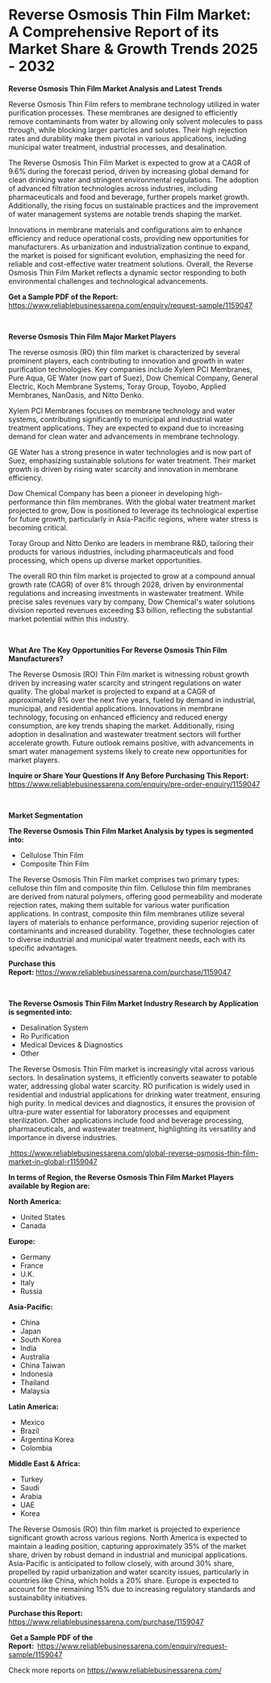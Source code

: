<p><h1>Reverse Osmosis Thin Film Market: A Comprehensive Report of its Market Share & Growth Trends 2025 - 2032</h1></p><p><strong>Reverse Osmosis Thin Film Market Analysis and Latest Trends</strong></p>
<p><p>Reverse Osmosis Thin Film refers to membrane technology utilized in water purification processes. These membranes are designed to efficiently remove contaminants from water by allowing only solvent molecules to pass through, while blocking larger particles and solutes. Their high rejection rates and durability make them pivotal in various applications, including municipal water treatment, industrial processes, and desalination.</p><p>The Reverse Osmosis Thin Film Market is expected to grow at a CAGR of 9.6% during the forecast period, driven by increasing global demand for clean drinking water and stringent environmental regulations. The adoption of advanced filtration technologies across industries, including pharmaceuticals and food and beverage, further propels market growth. Additionally, the rising focus on sustainable practices and the improvement of water management systems are notable trends shaping the market.</p><p>Innovations in membrane materials and configurations aim to enhance efficiency and reduce operational costs, providing new opportunities for manufacturers. As urbanization and industrialization continue to expand, the market is poised for significant evolution, emphasizing the need for reliable and cost-effective water treatment solutions. Overall, the Reverse Osmosis Thin Film Market reflects a dynamic sector responding to both environmental challenges and technological advancements.</p></p>
<p><strong>Get a Sample PDF of the Report:&nbsp;</strong> <a href="https://www.reliablebusinessarena.com/enquiry/request-sample/1159047?utm_campaign=2482&utm_medium=2&utm_source=Github&utm_content=ia&utm_term=22032025&utm_id=reverse-osmosis-thin-film">https://www.reliablebusinessarena.com/enquiry/request-sample/1159047</a></p>
<p>&nbsp;</p>
<p><strong>Reverse Osmosis Thin Film Major Market Players</strong></p>
<p><p>The reverse osmosis (RO) thin film market is characterized by several prominent players, each contributing to innovation and growth in water purification technologies. Key companies include Xylem PCI Membranes, Pure Aqua, GE Water (now part of Suez), Dow Chemical Company, General Electric, Koch Membrane Systems, Toray Group, Toyobo, Applied Membranes, NanOasis, and Nitto Denko.</p><p>Xylem PCI Membranes focuses on membrane technology and water systems, contributing significantly to municipal and industrial water treatment applications. They are expected to expand due to increasing demand for clean water and advancements in membrane technology.</p><p>GE Water has a strong presence in water technologies and is now part of Suez, emphasizing sustainable solutions for water treatment. Their market growth is driven by rising water scarcity and innovation in membrane efficiency.</p><p>Dow Chemical Company has been a pioneer in developing high-performance thin film membranes. With the global water treatment market projected to grow, Dow is positioned to leverage its technological expertise for future growth, particularly in Asia-Pacific regions, where water stress is becoming critical.</p><p>Toray Group and Nitto Denko are leaders in membrane R&D, tailoring their products for various industries, including pharmaceuticals and food processing, which opens up diverse market opportunities.</p><p>The overall RO thin film market is projected to grow at a compound annual growth rate (CAGR) of over 8% through 2028, driven by environmental regulations and increasing investments in wastewater treatment. While precise sales revenues vary by company, Dow Chemical's water solutions division reported revenues exceeding $3 billion, reflecting the substantial market potential within this industry.</p></p>
<p>&nbsp;</p>
<p><strong>What Are The Key Opportunities For Reverse Osmosis Thin Film Manufacturers?</strong></p>
<p><p>The Reverse Osmosis (RO) Thin Film market is witnessing robust growth driven by increasing water scarcity and stringent regulations on water quality. The global market is projected to expand at a CAGR of approximately 8% over the next five years, fueled by demand in industrial, municipal, and residential applications. Innovations in membrane technology, focusing on enhanced efficiency and reduced energy consumption, are key trends shaping the market. Additionally, rising adoption in desalination and wastewater treatment sectors will further accelerate growth. Future outlook remains positive, with advancements in smart water management systems likely to create new opportunities for market players.</p></p>
<p><strong>Inquire or Share Your Questions If Any Before Purchasing This Report:</strong> <a href="https://www.reliablebusinessarena.com/enquiry/pre-order-enquiry/1159047?utm_campaign=2482&utm_medium=2&utm_source=Github&utm_content=ia&utm_term=22032025&utm_id=reverse-osmosis-thin-film">https://www.reliablebusinessarena.com/enquiry/pre-order-enquiry/1159047</a></p>
<p>&nbsp;</p>
<p><strong>Market Segmentation</strong></p>
<p><strong>The Reverse Osmosis Thin Film Market Analysis by types is segmented into:</strong></p>
<p><ul><li>Cellulose Thin Film</li><li>Composite Thin Film</li></ul></p>
<p><p>The Reverse Osmosis Thin Film market comprises two primary types: cellulose thin film and composite thin film. Cellulose thin film membranes are derived from natural polymers, offering good permeability and moderate rejection rates, making them suitable for various water purification applications. In contrast, composite thin film membranes utilize several layers of materials to enhance performance, providing superior rejection of contaminants and increased durability. Together, these technologies cater to diverse industrial and municipal water treatment needs, each with its specific advantages.</p></p>
<p><strong>Purchase this Report:&nbsp;</strong><a href="https://www.reliablebusinessarena.com/purchase/1159047?utm_campaign=2482&utm_medium=2&utm_source=Github&utm_content=ia&utm_term=22032025&utm_id=reverse-osmosis-thin-film">https://www.reliablebusinessarena.com/purchase/1159047</a></p>
<p>&nbsp;</p>
<p><strong>The Reverse Osmosis Thin Film Market Industry Research by Application is segmented into:</strong></p>
<p><ul><li>Desalination System</li><li>Ro Purification</li><li>Medical Devices & Diagnostics</li><li>Other</li></ul></p>
<p><p>The Reverse Osmosis Thin Film market is increasingly vital across various sectors. In desalination systems, it efficiently converts seawater to potable water, addressing global water scarcity. RO purification is widely used in residential and industrial applications for drinking water treatment, ensuring high purity. In medical devices and diagnostics, it ensures the provision of ultra-pure water essential for laboratory processes and equipment sterilization. Other applications include food and beverage processing, pharmaceuticals, and wastewater treatment, highlighting its versatility and importance in diverse industries.</p></p>
<p><a href="https://www.reliablebusinessarena.com/global-reverse-osmosis-thin-film-market-in-global-r1159047?utm_campaign=2482&utm_medium=2&utm_source=Github&utm_content=ia&utm_term=22032025&utm_id=reverse-osmosis-thin-film">&nbsp;https://www.reliablebusinessarena.com/global-reverse-osmosis-thin-film-market-in-global-r1159047</a></p>
<p><strong>In terms of Region, the Reverse Osmosis Thin Film Market Players available by Region are:</strong></p>
<p>
    <p> <strong> North America: </strong>
        <ul>
            <li>United States</li>
            <li>Canada</li>
        </ul>
        </p> 
    <p> <strong> Europe: </strong>
        <ul>
            <li>Germany</li>
            <li>France</li>
            <li>U.K.</li>
            <li>Italy</li>
            <li>Russia</li>
        </ul>
        </p> 
    <p> <strong> Asia-Pacific: </strong>
        <ul>
            <li>China</li>
            <li>Japan</li>
            <li>South Korea</li>
            <li>India</li>
            <li>Australia</li>
            <li>China Taiwan</li>
            <li>Indonesia</li>
            <li>Thailand</li>
            <li>Malaysia</li>
        </ul>
        </p> 
    <p> <strong> Latin America: </strong>
        <ul>
            <li>Mexico</li>
            <li>Brazil</li>
            <li>Argentina Korea</li>
            <li>Colombia</li>
        </ul>
        </p> 
    <p> <strong> Middle East & Africa: </strong>
        <ul>
            <li>Turkey</li>
            <li>Saudi</li>
            <li>Arabia</li>
            <li>UAE</li>
            <li>Korea</li>
        </ul>
    </p>
    </p>
<p><p>The Reverse Osmosis (RO) thin film market is projected to experience significant growth across various regions. North America is expected to maintain a leading position, capturing approximately 35% of the market share, driven by robust demand in industrial and municipal applications. Asia-Pacific is anticipated to follow closely, with around 30% share, propelled by rapid urbanization and water scarcity issues, particularly in countries like China, which holds a 20% share. Europe is expected to account for the remaining 15% due to increasing regulatory standards and sustainability initiatives.</p></p>
<p><strong>Purchase this Report: </strong><a href="https://www.reliablebusinessarena.com/purchase/1159047?utm_campaign=2482&utm_medium=2&utm_source=Github&utm_content=ia&utm_term=22032025&utm_id=reverse-osmosis-thin-film">https://www.reliablebusinessarena.com/purchase/1159047</a></p>
<p>&nbsp;<strong>Get a Sample PDF of the Report:&nbsp;&nbsp;</strong><a href="https://www.reliablebusinessarena.com/enquiry/request-sample/1159047?utm_campaign=2482&utm_medium=2&utm_source=Github&utm_content=ia&utm_term=22032025&utm_id=reverse-osmosis-thin-film">https://www.reliablebusinessarena.com/enquiry/request-sample/1159047</a></p>
<p><strong></strong></p>
<p>Check more reports on <a href="https://www.reliablebusinessarena.com/?utm_campaign=2482&utm_medium=2&utm_source=Github&utm_content=ia&utm_term=22032025&utm_id=reverse-osmosis-thin-film">https://www.reliablebusinessarena.com/</a></p>